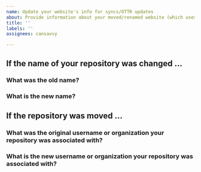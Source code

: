 ```yaml
---
name: Update your website's info for syncs/OTTR updates
about: Provide information about your moved/renamed website (which uses the OTTR Website template) so that it can continue to be enrolled in OTTR updates
title: ''
labels: ''
assignees: cansavvy

---
```


<!-- Remove headings if they are not applicable to the changes/updates you made for your repo-->

## If the name of your repository was changed ...

### What was the old name?
<!-- The old/original name of the repo. Ex the name of this repo is OTTR_Template_Website -->

### What is the new name?
<!-- The new/modified name of the repo. Ex the name of this repo is OTTR_Template_Website -->

## If the repository was moved ...

### What was the original username or organization your repository was associated with?
<!-- The old/original name of the username or organization where the new repository was located . Ex this repository is part of the jhudsl organization. A personal repository would be associated with a username instead of the organization. -->

### What is the new username or organization your repository was associated with?
<!-- The new/modified name of the username or organization where the new repository is located . Ex this repository is part of the jhudsl organization. A personal repository would be associated with a username instead of the organization. -->
